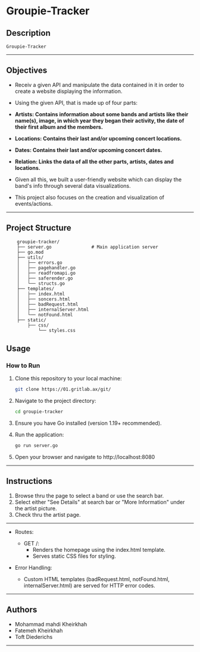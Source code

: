 # Groupie-Tracker

## Description

`Groupie-Tracker`

---

## Objectives

- Receiv a given API and manipulate the data contained in it in order to create a website displaying the information.

- Using the given API, that is made up of four parts:

- **Artists: Contains information about some bands and artists like their name(s), image, in which year they began their activity, the date of their first album and the members.**

- **Locations: Contains their last and/or upcoming concert locations.**

- **Dates: Contains their last and/or upcoming concert dates.**

- **Relation: Links the data of all the other parts, artists, dates and locations.**

- Given all this, we built a user-friendly website which can display the band's info through several data visualizations.

- This project also focuses on the creation and visualization of events/actions.

---

## Project Structure

```
    groupie-tracker/
    ├── server.go               # Main application server
    ├── go.mod
    ├── utils/
    │   ├── errors.go
    │   ├── pagehandler.go
    │   ├── readfromapi.go
    │   ├── saferender.go
    │   └── structs.go
    ├── templates/
    │   ├── index.html
    │   ├── soncers.html
    │   ├── badRequest.html
    │   ├── internalServer.html
    │   └── notFound.html
    ├── static/
        ├── css/
            └── styles.css
```

## Usage

### How to Run

1. Clone this repository to your local machine:
   ```bash
   git clone https://01.gritlab.ax/git/
   ```
2. Navigate to the project directory:
   ```bash
   cd groupie-tracker
   ```
3. Ensure you have Go installed (version 1.19+ recommended).

4. Run the application:

   ```bash
   go run server.go

   ```

5. Open your browser and navigate to http://localhost:8080

---

## Instructions

1. Browse thru the page to select a band or use the search bar.
2. Select either "See Details" at search bar or "More Information" under the artist picture.
3. Check thru the artist page.

---

- Routes:

  - GET /:
    - Renders the homepage using the index.html template.
    - Serves static CSS files for styling.

- Error Handling:
  - Custom HTML templates (badRequest.html, notFound.html, internalServer.html) are served for HTTP error codes.

---

## Authors

- Mohammad mahdi Kheirkhah
- Fatemeh Kheirkhah
- Toft Diederichs

---
